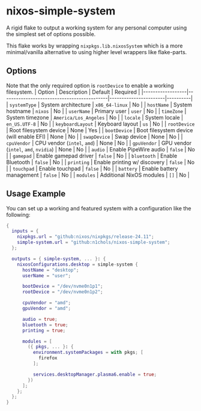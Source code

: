 # nixos-simple-system
A rigid flake to output a working system for any personal computer using the simplest set of options possible.

This flake works by wrapping `nixpkgs.lib.nixosSystem` which is a more minimal/vanilla alternative to using higher level wrappers like flake-parts.

## Options
Note that the only required option is `rootDevice` to enable a working filesystem.
| Option           | Description                                | Default               | Required |
|------------------|--------------------------------------------|-----------------------|----------|
| `systemType`     | System architecture                        | `x86_64-linux`        | No       |
| `hostName`       | System hostname                            | `nixos`               | No       |
| `userName`       | Primary user                               | `user`                | No       |
| `timeZone`       | System timezone                            | `America/Los_Angeles` | No       |
| `locale`         | System locale                              | `en_US.UTF-8`         | No       |
| `keyboardLayout` | Keyboard layout                            | `us`                  | No       |
| `rootDevice`     | Root filesystem device                     | None                  | Yes      |
| `bootDevice`     | Boot filesystem device (will enable EFI)   | None                  | No       |
| `swapDevice`     | Swap device                                | None                  | No       |
| `cpuVendor`      | CPU vendor (`intel`, `amd`)                | None                  | No       |
| `gpuVendor`      | GPU vendor (`intel`, `amd`, `nvidia`)      | None                  | No       |
| `audio`          | Enable PipeWire audio                      | `false`               | No       |
| `gamepad`        | Enable gamepad driver                      | `false`               | No       |
| `bluetooth`      | Enable Bluetooth                           | `false`               | No       |
| `printing`       | Enable printing w/ discovery               | `false`               | No       |
| `touchpad`       | Enable touchpad                            | `false`               | No       |
| `battery`        | Enable battery management                  | `false`               | No       |
| `modules`        | Additional NixOS modules                   | `[]`                  | No       |

## Usage Example
You can set up a working and featured system with a configuration like the following:
```nix
{
  inputs = {
    nixpkgs.url = "github:nixos/nixpkgs/release-24.11";
    simple-system.url = "github:n1chols/nixos-simple-system";
  };

  outputs = { simple-system, ... }: {
    nixosConfigurations.desktop = simple-system {
      hostName = "desktop";
      userName = "user";

      bootDevice = "/dev/nvme0n1p1";
      rootDevice = "/dev/nvme0n1p2";

      cpuVendor = "amd";
      gpuVendor = "amd";

      audio = true;
      bluetooth = true;
      printing = true;

      modules = [
        ({ pkgs, ... }: {
          environment.systemPackages = with pkgs; [
            firefox
          ];

          services.desktopManager.plasma6.enable = true;
        })
      ];
    };
  };
}
```
